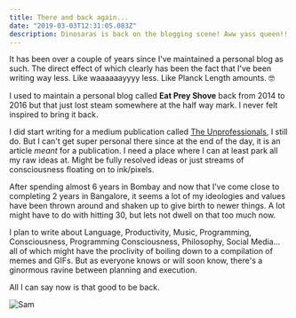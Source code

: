 ```yaml
---
title: There and back again...
date: "2019-03-03T12:31:05.083Z"
description: Dinosaras is back on the blogging scene! Aww yass queen!!
---
```


It has been over a couple of years since I've maintained a personal blog as such.
The direct effect of which clearly has been the fact that I've been writing way less. Like waaaaaayyyy less. Like Planck Length amounts. 🤓

I used to maintain a personal blog called **Eat Prey Shove** back from 2014 to 2016 but that just lost steam somewhere at the half way mark. I never felt inspired to bring it back.

I did start writing for a medium publication called [The Unprofessionals](https://unprofession.com/@ajaymenon), I still do. But I can't get super personal there since at the end of the day, it is an article *meant* for a publication. I need a place where I can at least park all my raw ideas at. Might be fully resolved ideas or just streams of consciousness floating on to ink/pixels.

After spending almost 6 years in Bombay and now that I've come close to completing 2 years in Bangalore, it seems a lot of my ideologies and values have been thrown around and shaken up to give birth to newer things. A lot might have to do with hitting 30, but lets not dwell on that too much now.

I plan to write about Language, Productivity, Music, Programming, Consciousness, Programming Consciousness, Philosophy, Social Media... all of which might have the proclivity of boiling down to a compilation of memes and GIFs. But as everyone knows or will soon know, there's a ginormous ravine between planning and execution.

All I can say now is that good to be back.

![Sam](https://media.giphy.com/media/zGIfLSrFLqS5O/giphy.gif#full-width)